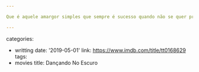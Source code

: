 ```yaml
---

Que é aquele amargor simples que sempre é sucesso quando não se quer prestar muita atenção à cerveja e mais à pizza do 430o em Jundiaí, massa feita com fermentação de 24 horas e estilo napolitana, com pizzas individuais pra comer com a mão.

---
```

categories:
- writting
date: '2019-05-01'
link: https://www.imdb.com/title/tt0168629
tags:
- movies
title: Dançando No Escuro

